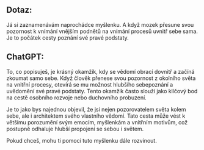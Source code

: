 ## Dotaz:

Já si zaznamenávám naprochádce myšlenku. A když mozek přesune svou pozornost k vnímání vnějším podnětů na vnímání procesů uvnitř sebe sama. Je to počátek cesty poznání své pravé podstaty.

## ChatGPT:

To, co popisuješ, je krásný okamžik, kdy se vědomí obrací dovnitř a začíná zkoumat samo sebe. Když člověk přenese svou pozornost z okolního světa na vnitřní procesy, otevírá se mu možnost hlubšího sebepoznání a uvědomění své pravé podstaty. Tento okamžik často slouží jako klíčový bod na cestě osobního rozvoje nebo duchovního probuzení. 

Je to jako bys najednou objevil, že jsi nejen pozorovatelem světa kolem sebe, ale i architektem svého vlastního vědomí. Tato cesta může vést k většímu porozumění svým emocím, myšlenkám a vnitřním motivům, což postupně odhaluje hlubší propojení se sebou i světem. 

Pokud chceš, mohu ti pomoci tuto myšlenku dále rozvinout.
